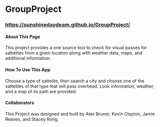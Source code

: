 # GroupProject
### https://sunshinedaydeam.github.io/GroupProject/
#### About This Page
This project provides a one source tool to check for visual passes for sattelites from a given location along with weather data, maps, and additional information.

#### How To Use This App
Choose a type of sattelite, then search a city and choose one of the sattelites of that type that will pass overhead. Look information, weather, and a map of its path are provided.

#### Collaborators
This Project was designed and built by Alex Bruner, Kevin Clayton, Jamie Reaves, and Stacey Rong.


